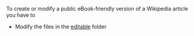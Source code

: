 To create or modify a public eBook-friendly version of a Wikipedia article you have to
   * Modify the files in the [editable](../tree/main/editable) folder
